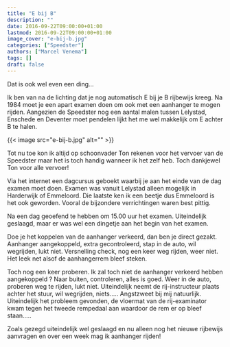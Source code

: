 ```yaml
---
title: "E bij B"
description: ""
date: 2016-09-22T09:00:00+01:00
lastmod: 2016-09-22T09:00:00+01:00
image_cover: "e-bij-b.jpg"
categories: ["Speedster"]
authors: ["Marcel Venema"] 
tags: []
draft: false
---
```


Dat is ook wel even een ding…

Ik ben van na de lichting dat je nog automatisch E bij je B rijbewijs kreeg. Na 1984 moet je een apart examen doen om ook met een aanhanger te mogen rijden. Aangezien de Speedster nog een aantal malen tussen Lelystad, Enschede en Deventer moet pendelen lijkt het me wel makkelijk om E achter B te halen. 

<!--more-->
{{< image src="e-bij-b.jpg" alt="" >}}

Tot nu toe kon ik altijd op schoonvader Ton rekenen voor het vervoer van de Speedster maar het is toch handig wanneer ik het zelf heb. Toch dankjewel Ton voor alle vervoer!

Via het internet een dagcursus geboekt waarbij je aan het einde van de dag examen moet doen. Examen was vanuit Lelystad alleen mogelijk in Harderwijk of Emmeloord. Die laatste ken ik een beetje dus Emmeloord is het ook geworden. Vooral de bijzondere verrichtingen waren best pittig.

Na een dag geoefend te hebben om 15.00 uur het examen. Uiteindelijk geslaagd, maar er was wel een dingetje aan het begin van het examen. 

Doe je het koppelen van de aanhanger verkeerd, dan ben je direct gezakt. Aanhanger aangekoppeld, extra gecontroleerd, stap in de auto, wil wegrijden, lukt niet. Versnelling check, nog een keer weg rijden, weer niet. Het leek net alsof de aanhangerrem bleef steken. 

Toch nog een keer proberen. Ik zal toch niet de aanhanger verkeerd hebben aangekoppeld ? Naar buiten, controleren, alles  is goed. Weer in de auto, proberen weg te rijden, lukt niet. Uiteindelijk neemt de rij-instructeur plaats achter het stuur, wil wegrijden, niets….. Angstzweet bij mij natuurlijk. Uiteindelijk het probleem gevonden, de vloermat van de rij-examinator kwam tegen het tweede rempedaal aan waardoor de rem er op bleef staan….. 

Zoals gezegd uiteindelijk wel geslaagd en nu alleen nog het nieuwe rijbewijs aanvragen en over een week mag ik aanhanger rijden!

&nbsp;
